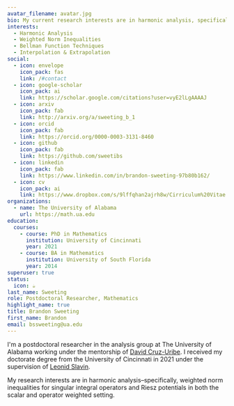 ```yaml
---
avatar_filename: avatar.jpg
bio: My current research interests are in harmonic analysis, specifically weighted norm inequalities for singular integral operators and Riesz potentials in both the scalar and matrix setting. 
interests:
  - Harmonic Analysis
  - Weighted Norm Inequalities
  - Bellman Function Techniques
  - Interpolation & Extrapolation
social:
  - icon: envelope
    icon_pack: fas
    link: /#contact
  - icon: google-scholar
    icon_pack: ai
    link: https://scholar.google.com/citations?user=vyE2lLgAAAAJ
  - icon: arxiv
    icon_pack: fab
    link: http://arxiv.org/a/sweeting_b_1
  - icon: orcid
    icon_pack: fab
    link: https://orcid.org/0000-0003-3131-8460
  - icon: github
    icon_pack: fab
    link: https://github.com/sweetibs
  - icon: linkedin
    icon_pack: fab
    link: https://www.linkedin.com/in/brandon-sweeting-97b80b162/
  - icon: cv
    icon_pack: ai
    link: https://www.dropbox.com/s/9lffqhan2ajrh8w/Cirriculum%20Vitae.pdf?dl=0
organizations:
  - name: The University of Alabama
    url: https://math.ua.edu
education:
  courses:
    - course: PhD in Mathematics
      institution: University of Cincinnati
      year: 2021
    - course: BA in Mathematics
      institution: University of South Florida
      year: 2014
superuser: true
status:
  icon: ☕️
last_name: Sweeting
role: Postdoctoral Researcher, Mathematics
highlight_name: true
title: Brandon Sweeting
first_name: Brandon
email: bssweeting@ua.edu
---
```

I'm a postdoctoral researcher in the analysis group at The University of Alabama working under the mentorship of [David Cruz-Uribe](https://math.ua.edu/people/david-cruz-uribe/). I received my doctorate degree from the University of Cincinnati in 2021 under the supervision of [Leonid Slavin](https://researchdirectory.uc.edu/p/slavinld/).

My research interests are in harmonic analysis–specifically, weighted norm inequalities for singular integral operators and Riesz potentials in both the scalar and operator weighted setting.
